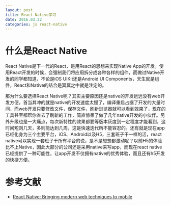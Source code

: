 ```yaml
---
layout: post
title: React Native学习
date: 2016.03.22
categories: js react-native
---
```


# 什么是React Native
React Native是下一代的React，是用React的思想来实现Native App的开发。使用React开发的时候，会强制我们将应用拆分成各种各样的组件，而做过Native开发的同学都知道，不论是iOS UIKit还是Android UI Components，天生就是组件，React和Native的结合是冥冥之中就是注定的。

那为什么要选择React Native呢？其实主要原因还是native的开发远远没有web开发方便，首当其冲的就是native的开发速度太慢了，编译重启占据了开发的大量时间，而web开发只要修改文件，保存文件，刷新浏览器就可以看到效果了，现在的工具甚至都帮你省去了刷新的工作，简直惊呆了做了几年native开发的小伙伴。另外升级也是一大痛点，每次新特性的效果都要等版本灰度到一定程度才能看到，这时间短则几天，多则能达到几周，这是快速迭代所不能容忍的。还有就是现在app已经化身为三个主要平台，iOS、Android以及H5，三套班子干一样的活，react native可以实现一套班子干所有平台的说，是不是想想都激动呢？以前H5的体验比不上Native，因此大部分的公司还是采用native来写app，而现在react native已经提供了一种可能性，让app开发不仅拥有native的优秀体验，而且还有h5开发的快捷方便。


# 参考文献
+ [React Native: Bringing modern web techniques to mobile](https://code.facebook.com/posts/1014532261909640/react-native-bringing-modern-web-techniques-to-mobile/)